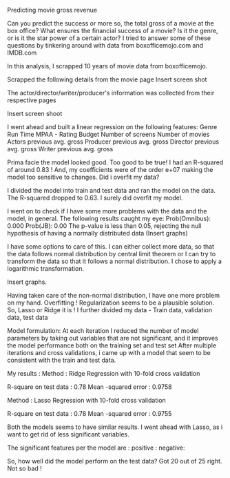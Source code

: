 
Predicting movie gross revenue

Can you predict the success or more so, the total gross of a movie at the box office? 
What ensures the financial success of a movie? Is it the genre, or is it the star power of a certain actor? 
I tried to answer some of these questions by tinkering around with data from boxofficemojo.com and IMDB.com

In this analysis, I scrapped 10 years of movie data from boxofficemojo.



Scrapped the following details from the movie page
Insert screen shot

The actor/director/writer/producer's information was collected from their respective pages

Insert screen shoot

I went ahead and built a linear regression on the following features:
Genre
Run Time
MPAA - Rating
Budget
Number of screens
Number of movies
Actors previous avg. gross
Producer previous avg. gross
Director previous avg. gross
Writer previous avg. gross

Prima facie the model looked good. Too good to be true! I had an R-squared of around 0.83 ! And, my coefficients were of the order
e+07 making the model too sensitive to changes. Did i overfit my data?

I divided the model into train and test data and ran the model on the data. The R-squared dropped to 0.63. I surely did overfit 
my model. 

I went on to check if I have some more problems with the data and the model, in general. The following results caught my eye:
Prob(Omnibus):  0.000
Prob(JB):   0.00
The p-value is less than 0.05, rejecting the null hypothesis of having a normally distributed data
(Insert graphs)
 
 I have some options to care of this. I can either collect more data, so that the data follows normal distribution by central
 limit theorem or I can try to transform the data so that it follows a normal distribution. I chose to apply a logarithmic
 transformation.
 
 Insert graphs.
 
 Having taken care of the non-normal distribution, I have one more problem on my hand. Overfitting !
 Regularization seems to be a plausible solution. So, Lasso or Ridge it is ! 
 I further divided my data - Train data, validation data, test data
 
 Model formulation:
 At each iteration I reduced the number of model parameters by taking out variables that are not significant, and it 
 improves the model performance both on the training set and test set
 After multiple iterations and cross validations, i came up with a model that seem to be consistent with the train 
 and test data.
 
 My results :
 Method : Ridge Regression with 10-fold cross validation

R-square on test data : 0.78
Mean -squared error : 0.9758

Method : Lasso Regression with 10-fold cross validation

R-square on test data : 0.78
Mean -squared error : 0.9755

Both the models seems to have similar results. I went ahead with Lasso, as i want to get rid of less significant variables.

The significant features per the model are :
positive :<insert>
negative:<insert>

So, how well did the model perform on the test data?
<insert>
Got 20 out of 25 right. Not so bad !
 


 
